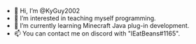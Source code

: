 - 👋 Hi, I’m @KyGuy2002
- 👀 I’m interested in teaching myself programming.
- 🌱 I’m currently learning Minecraft Java plug-in development.
- 📫 You can contact me on discord with "IEatBeans#1165".

<!---
KyGuy2002/KyGuy2002 is a ✨ special ✨ repository because its `README.md` (this file) appears on your GitHub profile.
You can click the Preview link to take a look at your changes.
--->
